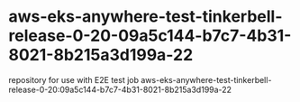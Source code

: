 # aws-eks-anywhere-test-tinkerbell-release-0-20-09a5c144-b7c7-4b31-8021-8b215a3d199a-22
repository for use with E2E test job aws-eks-anywhere-test-tinkerbell-release-0-20:09a5c144-b7c7-4b31-8021-8b215a3d199a-22
